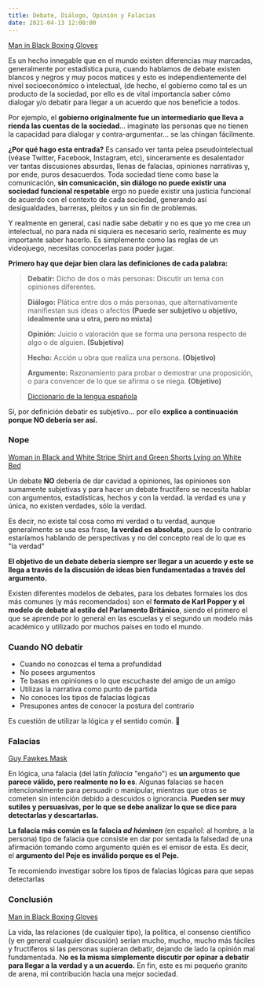 ```yaml
---
title: Debate, Diálogo, Opinión y Falacias
date: 2021-04-13 12:00:00
---
```

<Imagen src="img/blog/debate-dialogo-opinion-y-falacias/pexels-4761598.jpg">
	<a href="https://www.pexels.com/photo/man-in-black-boxing-gloves-4761598/" target="_blank" rel="noopener noreferrer nofollow">Man in Black Boxing Gloves</a>
</Imagen>

Es un hecho innegable que en el mundo existen diferencias muy marcadas, generalmente por estadística pura, cuando hablamos de debate existen blancos y negros y muy pocos matices y esto es independientemente del nivel socioeconómico o intelectual, (de hecho, el gobierno como tal es un producto de la sociedad, por ello es de vital importancia saber cómo dialogar y/o debatir para llegar a un acuerdo que nos beneficie a todos.

Por ejemplo, el **gobierno originalmente fue un intermediario que lleva a rienda las cuentas de la sociedad**... imagínate las personas que no tienen la capacidad para dialogar y contra-argumentar... se las chingan fácilmente.

**¿Por qué hago esta entrada?** Es cansado ver tanta pelea pseudointelectual (véase Twitter, Facebook, Instagram, etc), sinceramente es desalentador ver tantas discusiones absurdas, llenas de falacias, opiniones narrativas y, por ende, puros desacuerdos. Toda sociedad tiene como base la comunicación, **sin comunicación, sin diálogo no puede existir una sociedad funcional respetable** ergo no puede existir una justicia funcional de acuerdo con el contexto de cada sociedad, generando así desigualdades, barreras, pleitos y un sin fin de problemas.

Y realmente en general, casi nadie sabe debatir y no es que yo me crea un intelectual, no para nada ni siquiera es necesario serlo, realmente es muy importante saber hacerlo. Es simplemente como las reglas de un videojuego, necesitas conocerlas para poder jugar.

**Primero hay que dejar bien clara las definiciones de cada palabra:**

> **Debatir:** Dicho de dos o más personas: Discutir un tema con opiniones diferentes.
> 
> **Diálogo:** Plática entre dos o más personas, que alternativamente manifiestan sus ideas o afectos **(Puede ser subjetivo u objetivo, idealmente una u otra, pero no mixta)**
> 
> **Opinión**: Juicio o valoración que se forma una persona respecto de algo o de alguien. **(Subjetivo)**
> 
> **Hecho:** Acción u obra que realiza una persona. **(Objetivo)**
> 
> **Argumento:** Razonamiento para probar o demostrar una proposición, o para convencer de lo que se afirma o se niega. **(Objetivo)**
> 
> [Diccionario de la lengua española](https://dle.rae.es/)

Sí, por definición debatir es subjetivo... por ello **explico a continuación porque NO debería ser así.**

### Nope


<Imagen src="img/blog/debate-dialogo-opinion-y-falacias/pexels-6484521.jpg">
	<a href="https://www.pexels.com/photo/woman-in-black-and-white-stripe-shirt-and-green-shorts-lying-on-white-bed-6484521/" target="_blank" rel="noopener noreferrer nofollow">Woman in Black and White Stripe Shirt and Green Shorts Lying on White Bed</a>
</Imagen>

Un debate **NO** debería de dar cavidad a opiniones, las opiniones son sumamente subjetivas y para hacer un debate fructífero se necesita hablar con argumentos, estadísticas, hechos y con la verdad. la verdad es una y única, no existen verdades, sólo la verdad.

Es decir, no existe tal cosa como mi verdad o tu verdad, aunque generalmente se usa esa frase, **la verdad es absoluta**, pues de lo contrario estaríamos hablando de perspectivas y no del concepto real de lo que es "la verdad"

**El objetivo de un debate debería siempre ser llegar a un acuerdo y este se llega a través de la discusión de ideas bien fundamentadas a través del argumento.**

Existen diferentes modelos de debates, para los debates formales los dos más comunes (y más recomendados) son el **formato de Karl Popper y el modelo de debate al estilo del Parlamento Británico**, siendo el primero el que se aprende por lo general en las escuelas y el segundo un modelo más académico y utilizado por muchos países en todo el mundo.

### Cuando NO debatir

- Cuando no conozcas el tema a profundidad
- No posees argumentos
- Te basas en opiniones o lo que escuchaste del amigo de un amigo
- Utilizas la narrativa como punto de partida
- No conoces los tipos de falacias lógicas
- Presupones antes de conocer la postura del contrario

Es cuestión de utilizar la lógica y el sentido común. 🥴

### Falacias

<Imagen src="img/blog/debate-dialogo-opinion-y-falacias/pexels-685674.jpg">
	<a href="https://www.pexels.com/photo/guy-fawkes-mask-685674/" target="_blank" rel="noopener noreferrer nofollow">Guy Fawkes Mask</a>
</Imagen>

En lógica, una falacia (del latín _fallacia_ "engaño") es **un argumento que parece válido, pero realmente no lo es**.​ Algunas falacias se hacen intencionalmente para persuadir o manipular, mientras que otras se cometen sin intención debido a descuidos o ignorancia. **Pueden ser muy sutiles y persuasivas, por lo que se debe analizar lo que se dice para detectarlas y descartarlas.**

**La falacia más común es la falacia _ad hóminen_** (en español: al hombre, a la persona) tipo de falacia que consiste en dar por sentada la falsedad de una afirmación tomando como argumento quién es el emisor de esta.​ Es decir, el **argumento del Peje es inválido porque es el Peje.**

Te recomiendo investigar sobre los tipos de falacias lógicas para que sepas detectarlas

### Conclusión

<Imagen src="img/blog/debate-dialogo-opinion-y-falacias/pexels-4761658.jpg">
	<a href="https://www.pexels.com/photo/man-in-black-boxing-gloves-4761598/" target="_blank" rel="noopener noreferrer nofollow">Man in Black Boxing Gloves</a>
</Imagen>

La vida, las relaciones (de cualquier tipo), la política, el consenso científico (y en general cualquier discusión) serían mucho, mucho, mucho más fáciles y fructíferos si las personas supieran debatir, dejando de lado la opinión mal fundamentada. N**o es la misma simplemente discutir por opinar a debatir para llegar a la verdad y a un acuerdo.** En fin, este es mi pequeño granito de arena, mi contribución hacia una mejor sociedad.
